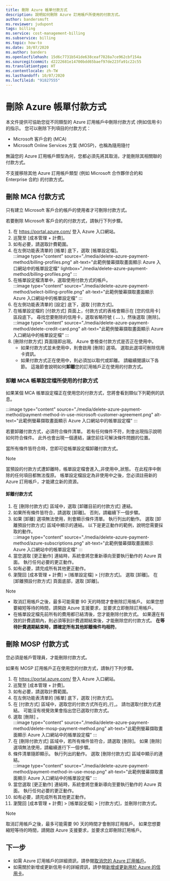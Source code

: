 ```yaml
---
title: 刪除 Azure 帳單付款方式
description: 說明如何刪除 Azure 訂用帳戶所使用的付款方式。
author: bandersmsft
ms.reviewer: judupont
tags: billing
ms.service: cost-management-billing
ms.subservice: billing
ms.topic: how-to
ms.date: 10/07/2020
ms.author: banders
ms.openlocfilehash: 15d6c7731b541de638ceaf7828a7ce962cbf154a
ms.sourcegitcommit: d2222681e14700bdd65baef97de223fa91c22c55
ms.translationtype: HT
ms.contentlocale: zh-TW
ms.lasthandoff: 10/07/2020
ms.locfileid: "91827555"
---
```

# <a name="delete-an-azure-billing-payment-method"></a>刪除 Azure 帳單付款方式

本文件提供可協助您從不同類型的 Azure 訂用帳戶中刪除付款方式 (例如信用卡) 的指示。 您可以刪除下列項目的付款方式：

- Microsoft 客戶合約 (MCA)
- Microsoft Online Services 方案 (MOSP)，也稱為隨用隨付

無論您的 Azure 訂用帳戶類型為何，您都必須先將其取消，才能刪除其相關聯的付款方式。

不支援移除其他 Azure 訂用帳戶類型 (例如 Microsoft 合作夥伴合約和 Enterprise 合約) 的付款方式。

## <a name="delete-an-mca-payment-method"></a>刪除 MCA 付款方式

只有建立 Microsoft 客戶合約帳戶的使用者才可刪除付款方式。

若要刪除 Microsoft 客戶合約的付款方式，請執行下列步驟。

1. 在 https://portal.azure.com/ 登入 Azure 入口網站。
1. 巡覽至 [成本管理 + 計費]。
1. 如有必要，請選取計費範圍。
1. 在左側功能表清單的 [帳單] 底下，選取 [帳單設定檔]。  
    :::image type="content" source="./media/delete-azure-payment-method/billing-profiles.png" alt-text="此範例螢幕擷取畫面顯示 Azure 入口網站中的帳單設定檔" lightbox="./media/delete-azure-payment-method/billing-profiles.png" :::
1. 在帳單設定檔清單中，選取使用付款方式的帳戶。  
    :::image type="content" source="./media/delete-azure-payment-method/select-billing-profile.png" alt-text="此範例螢幕擷取畫面顯示 Azure 入口網站中的帳單設定檔" :::
1. 在左側功能表清單的 [設定] 底下，選取 [付款方式]。
1. 在帳單設定檔的 [付款方式] 頁面上，付款方式的表格會顯示在 [您的信用卡] 區段底下。 尋找您要刪除的信用卡，選取省略符號 ( **…** )，然後選取 [刪除]。  
    :::image type="content" source="./media/delete-azure-payment-method/delete-credit-card.png" alt-text="此範例螢幕擷取畫面顯示 Azure 入口網站中的帳單設定檔" :::
1. [刪除付款方式] 頁面隨即出現。 Azure 會檢查付款方式是否正在使用中。
    - 如果付款方式並未使用中，則會啟用 [刪除] 選項。 選取此選項可刪除信用卡資訊。
    - 如果付款方式正在使用中，則必須加以取代或卸離。 請繼續閱讀以下各節。 這幾節會說明如何**卸離**您的訂用帳戶正在使用的付款方式。

### <a name="detach-payment-method-used-by-an-mca-billing-profile"></a>卸離 MCA 帳單設定檔所使用的付款方式

如果某個 MCA 帳單設定檔正在使用您的付款方式，您將會看到類似下列範例的訊息。

:::image type="content" source="./media/delete-azure-payment-method/payment-method-in-use-microsoft-customer-agreement.png" alt-text="此範例螢幕擷取畫面顯示 Azure 入口網站中的帳單設定檔" :::

若要卸離付款方式，必須符合條件清單。 若有任何條件不符，則會出現指示說明如何符合條件。 此外也會出現一個連結，讓您前往可解決條件問題的位置。

當所有條件皆符合時，您即可從帳單設定檔卸離付款方式。

> [!NOTE]
> 當預設的付款方式遭卸離時，帳單設定檔會進入_非使用中_狀態。 在此程序中刪除的任何項目都無法復原。 帳單設定檔設定為非使用中之後，您必須註冊新的 Azure 訂用帳戶，才能建立新的資源。

#### <a name="to-detach-a-payment-method"></a>卸離付款方式

1. 在 [刪除付款方式] 區域中，選取 [卸離目前的付款方式] 連結。
1. 如果所有條件皆符合，請選取 [卸離]。 否則，請繼續下一個步驟。
1. 如果 [卸離] 選項無法使用，則會顯示條件清單。 執行列出的動作。 選取 [卸離預設付款方式] 區域中顯示的連結。 以下是更正動作的範例，說明您需要採取的動作。  
    :::image type="content" source="./media/delete-azure-payment-method/azure-subscriptions.png" alt-text="此範例螢幕擷取畫面顯示 Azure 入口網站中的帳單設定檔" :::
1. 當您選取 [更正動作] 連結時，系統會將您重新導向至要執行動作的 Azure 頁面。 執行任何必要的更正動作。
1. 如有必要，請完成所有其他更正動作。
1. 瀏覽回 [成本管理 + 計費] > [帳單設定檔] > [付款方式]。 選取 [卸離]。 在 [卸離預設付款方式] 頁面底部，選取 [卸離]。

> [!NOTE]
> - 取消訂用帳戶之後，最多可能需要 90 天的時間才會刪除訂用帳戶。 如果您想要縮短等待的時間，請開啟 Azure 支援要求，並要求立即刪除訂用帳戶。
> - 在帳單設定檔先前所有的費用都已結清後，您才能刪除付款方式。 如果還在有效的計費週期內，則必須等到計費週期結束後，才能刪除您的付款方式。 **在等待計費週期結束時，請確定所有其他卸離條件均相符**。

## <a name="delete-a-mosp-payment-method"></a>刪除 MOSP 付款方式

您必須是帳戶管理員，才能刪除付款方式。

如果有 MOSP 訂用帳戶正在使用您的付款方式，請執行下列步驟。

1. 在 https://portal.azure.com/ 登入 Azure 入口網站。
1. 巡覽至 [成本管理 + 計費]。
1. 如有必要，請選取計費範圍。
1. 在左側功能表清單的 [帳單] 底下，選取 [付款方式]。
1. 在 [付款方式] 區域中，選取您的付款方式所在的_行_。 請勿選取付款方式連結。 可能沒有視覺效果會指出您已選取付款方式。
1. 選取 [刪除]  。  
    :::image type="content" source="./media/delete-azure-payment-method/delete-mosp-payment-method.png" alt-text="此範例螢幕擷取畫面顯示 Azure 入口網站中的帳單設定檔" :::
1. 在 [刪除付款方式] 區域中，若所有條件皆符合，請選取 [刪除]。 如果 [刪除] 選項無法使用，請繼續進行下一個步驟。
1. 條件清單隨即顯示。 執行列出的動作。 選取 [刪除付款方式] 區域中顯示的連結。  
    :::image type="content" source="./media/delete-azure-payment-method/payment-method-in-use-mosp.png" alt-text="此範例螢幕擷取畫面顯示 Azure 入口網站中的帳單設定檔" :::
1. 當您選取 [更正動作] 連結時，系統會將您重新導向至要執行動作的 Azure 頁面。 執行任何必要的更正動作。
1. 如有必要，請完成所有其他更正動作。
1. 瀏覽回 [成本管理 + 計費] > [帳單設定檔] > [付款方式]，並刪除付款方式。

> [!NOTE]
> 取消訂用帳戶之後，最多可能需要 90 天的時間才會刪除訂用帳戶。 如果您想要縮短等待的時間，請開啟 Azure 支援要求，並要求立即刪除訂用帳戶。

## <a name="next-steps"></a>下一步

- 如需 Azure 訂用帳戶的詳細資訊，請參閱[取消您的 Azure 訂用帳戶](cancel-azure-subscription.md)。
- 如需關於新增或更新信用卡的詳細資訊，請參閱[新增或更新用於 Azure 的信用卡](change-credit-card.md)。